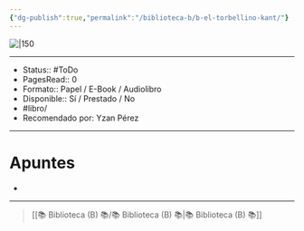 ```yaml
---
{"dg-publish":true,"permalink":"/biblioteca-b/b-el-torbellino-kant/"}
---
```



![|150](http://books.google.com/books/content?id=iS3tEAAAQBAJ&printsec=frontcover&img=1&zoom=1&edge=curl&source=gbs_api)

---

- Status:: #ToDo 
- PagesRead:: 0 
- Formato:: Papel / E-Book / Audiolibro
- Disponible:: Sí / Prestado / No
- #libro/
- Recomendado por: Yzan Pérez

---

# Apuntes
- 

---

> [[📚 Biblioteca (B) 📚/📚 Biblioteca (B) 📚\|📚 Biblioteca (B) 📚]]